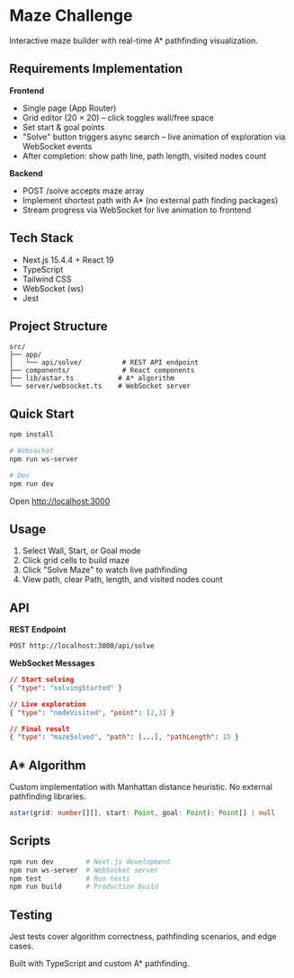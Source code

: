 # Maze Challenge

Interactive maze builder with real-time A* pathfinding visualization.

## Requirements Implementation

**Frontend**
- Single page (App Router)
- Grid editor (20 × 20) – click toggles wall/free space
- Set start & goal points
- "Solve" button triggers async search – live animation of exploration via WebSocket events
- After completion: show path line, path length, visited nodes count

**Backend**
- POST /solve accepts maze array
- Implement shortest path with A* (no external path finding packages)
- Stream progress via WebSocket for live animation to frontend

## Tech Stack

- Next.js 15.4.4 + React 19
- TypeScript
- Tailwind CSS
- WebSocket (ws)
- Jest

## Project Structure

```
src/
├── app/
│   └── api/solve/          # REST API endpoint
├── components/             # React components
├── lib/astar.ts           # A* algorithm
└── server/websocket.ts    # WebSocket server
```

## Quick Start

```bash
npm install

# Websocket
npm run ws-server

# Dev 
npm run dev
```

Open [http://localhost:3000](http://localhost:3000)

## Usage

1. Select Wall, Start, or Goal mode
2. Click grid cells to build maze 
3. Click "Solve Maze" to watch live pathfinding
4. View path, clear Path, length, and visited nodes count

## API

**REST Endpoint**
```bash
POST http://localhost:3000/api/solve
```

**WebSocket Messages**
```json
// Start solving
{ "type": "solvingStarted" }

// Live exploration
{ "type": "nodeVisited", "point": [2,3] }

// Final result
{ "type": "mazeSolved", "path": [...], "pathLength": 15 }
```

## A* Algorithm

Custom implementation with Manhattan distance heuristic. No external pathfinding libraries.

```typescript
astar(grid: number[][], start: Point, goal: Point): Point[] | null
```

## Scripts

```bash
npm run dev        # Next.js development
npm run ws-server  # WebSocket server
npm test           # Run tests
npm run build      # Production build
```

## Testing

Jest tests cover algorithm correctness, pathfinding scenarios, and edge cases.

Built with TypeScript and custom A* pathfinding.
